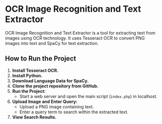 # OCR Image Recognition and Text Extractor

OCR Image Recognition and Text Extractor is a tool for extracting text from images using OCR technology. It uses Tesseract OCR to convert PNG images into text and SpaCy for text extraction.

## How to Run the Project

1. **Install Tesseract OCR.**
2. **Install Python.**
3. **Download Language Data for SpaCy.**
4. **Clone the project repository from GitHub.**
5. **Run the Project:**
   - Start a web server and open the main script (`index.php`) in localhost.
7. **Upload Image and Enter Query:**
   - Upload a PNG image containing text.
   - Enter a query term to search within the extracted text.
9. **View Search Results.**
